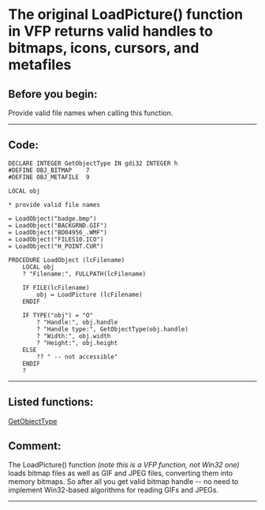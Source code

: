 <link rel="stylesheet" type="text/css" href="../css/win32api.css">  
<link rel="stylesheet" href="https://cdnjs.cloudflare.com/ajax/libs/font-awesome/4.7.0/css/font-awesome.min.css">

# The original LoadPicture() function in VFP returns valid handles to bitmaps, icons, cursors, and metafiles

## Before you begin:
Provide valid file names when calling this function.  
  
***  


## Code:
```foxpro  
DECLARE INTEGER GetObjectType IN gdi32 INTEGER h
#DEFINE OBJ_BITMAP    7
#DEFINE OBJ_METAFILE  9

LOCAL obj

* provide valid file names

= LoadObject("badge.bmp")
= LoadObject("BACKGRND.GIF")
= LoadObject("BD04956_.WMF")
= LoadObject("FILES10.ICO")
= LoadObject("H_POINT.CUR")

PROCEDURE LoadObject (lcFilename)
	LOCAL obj
	? "Filename:", FULLPATH(lcFilename)

	IF FILE(lcFilename)
		obj = LoadPicture (lcFilename)
	ENDIF

	IF TYPE("obj") = "O"
		? "Handle:", obj.handle
		? "Handle type:", GetObjectType(obj.handle)
		? "Width:", obj.width
		? "Height:", obj.height
	ELSE
		?? " -- not accessible"
	ENDIF
	?  
```  
***  


## Listed functions:
[GetObjectType](../libraries/gdi32/GetObjectType.md)  

## Comment:
The LoadPicture() function *(note this is a VFP function, not Win32 one)* loads bitmap files as well as GIF and JPEG files, converting them into memory bitmaps. So after all you get valid bitmap handle -- no need to implement Win32-based algorithms for reading GIFs and JPEGs.  
  
***  

